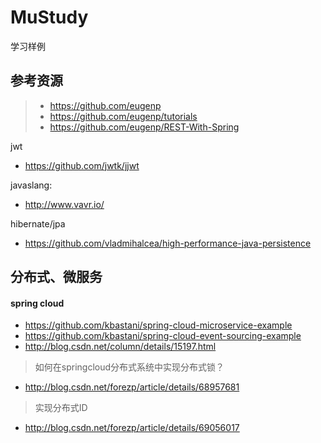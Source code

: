 # MuStudy
学习样例

## 参考资源
> - https://github.com/eugenp
> - https://github.com/eugenp/tutorials 
> - https://github.com/eugenp/REST-With-Spring

jwt
  - https://github.com/jwtk/jjwt

javaslang:
  - http://www.vavr.io/
  

hibernate/jpa
  - https://github.com/vladmihalcea/high-performance-java-persistence

## 分布式、微服务
#### spring cloud
- https://github.com/kbastani/spring-cloud-microservice-example
- https://github.com/kbastani/spring-cloud-event-sourcing-example
- http://blog.csdn.net/column/details/15197.html

> 如何在springcloud分布式系统中实现分布式锁？
- http://blog.csdn.net/forezp/article/details/68957681
  
> 实现分布式ID
- http://blog.csdn.net/forezp/article/details/69056017
